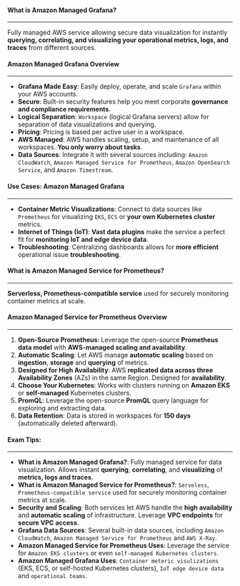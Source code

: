 #### What is Amazon Managed Grafana?

___
Fully managed AWS service allowing secure data visualization for instantly **querying, correlating, and visualizing your
operational metrics, logs, and traces** from different sources.

#### Amazon Managed Grafana Overview

___

* **Grafana Made Easy**: Easily deploy, operate, and scale `Grafana` within your AWS accounts.
* **Secure**: Built-in security features help you meet corporate **governance and compliance requirements**.
* **Logical Separation**: `Workspace`  (logical Grafana servers) allow for separation of data visualizations and
  querying.
* **Pricing**:  Pricing is based per active user in a workspace.
* **AWS Managed**: AWS handles scaling, setup, and maintenance of all workspaces. **You only worry about tasks**.
* **Data Sources**: Integrate it with several sources
  including: `Amazon CloudWatch`, `Amazon Managed Service for Prometheus`, `Amazon OpenSearch Service`,
  and `Amazon Timestream`.

#### Use Cases: Amazon Managed Grafana

___

* **Container Metric Visualizations**: Connect to data sources like `Prometheus` for visualizing `EKS`, `ECS` or **your
  own Kubernetes cluster** metrics.
* **Internet of Things (IoT)**: **Vast data plugins** make the service a perfect fit for **monitoring IoT and edge
  device data**.
* **Troubleshooting**: Centralizing dashboards allows for **more efficient** operational issue **troubleshooting**.

#### What is Amazon Managed Service for Prometheus?

___
**Serverless, Prometheus-compatible service** used for securely monitoring container metrics at scale.

#### Amazon Managed Service for Prometheus Overview

___

1. **Open-Source Prometheus**: Leverage the open-source **Prometheus data model** with **AWS-managed scaling and
   availability**.
2. **Automatic Scaling**: Let AWS manage **automatic scaling** based on **ingestion**, **storage** and **querying** of
   metrics.
3. **Designed for High Availability**: AWS **replicated data across three Availability Zones** (AZs) in the same Region.
   Designed for **availability**.
4. **Choose Your Kubernetes**: Works with clusters running on **Amazon EKS** or **self-managed** Kubernetes clusters.
5. **PromQL**: Leverage the open-source **PromQL** query language for exploring and extracting data.
6. **Data Retention**: Data is stored in workspaces for **150 days** (automatically deleted afterward).

#### Exam Tips:

___

* **What is Amazon Managed Grafana?**: Fully managed service for data visualization. Allows instant **querying**,
  **correlating**, and **visualizing** of **metrics, logs and traces**.
* **What is Amazon Managed Service for Prometheus?**: `Serveless`, `Prometheus-compatible service` used for securely
  monitoring container metrics at scale.
* **Security and Scaling**: Both services let AWS handle the **high availability** and **automatic scaling** of
  infrastructure. Leverage **VPC endpoints** for **secure VPC access**.
* **Grafana Data Sources**: Several built-in data sources,
  including `Amazon CloudWatch`, `Amazon Managed Service for Prometheus` and `AWS X-Ray`.
* **Amazon Managed Service for Prometheus Uses**:  Leverage the service for `Amazon EKS clusters` or
  even `self-managed Kubernetes clusters`.
* **Amazon Managed Grafana Uses**: `Container meteric visulizations` (EKS, ECS, or self-hosted Kubernetes
  clusters), `IoT edge device data` and `operational teams`.
